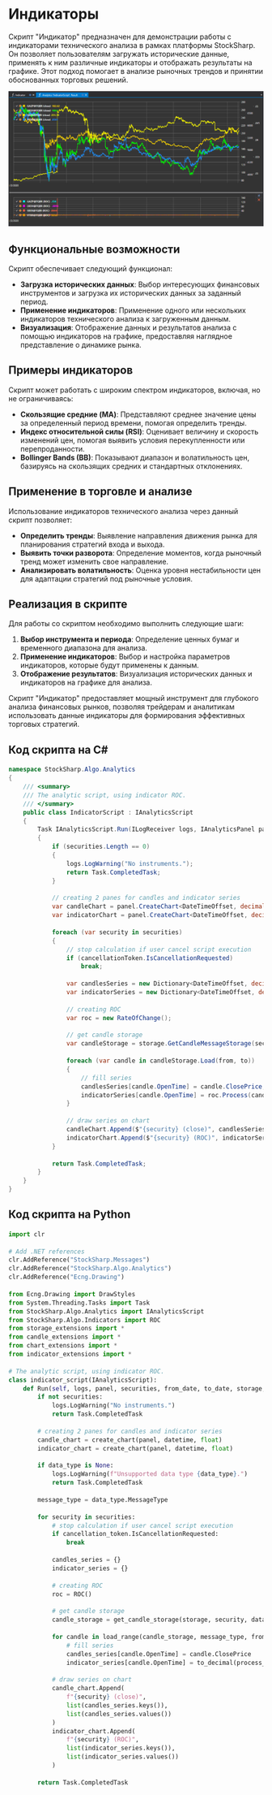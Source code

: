 # Индикаторы

Скрипт "Индикатор" предназначен для демонстрации работы с индикаторами технического анализа в рамках платформы StockSharp. Он позволяет пользователям загружать исторические данные, применять к ним различные индикаторы и отображать результаты на графике. Этот подход помогает в анализе рыночных трендов и принятии обоснованных торговых решений.

![hydra_analytics_indicator](../../../../images/hydra_analytics_indicator.png)

## Функциональные возможности

Скрипт обеспечивает следующий функционал:

- **Загрузка исторических данных**: Выбор интересующих финансовых инструментов и загрузка их исторических данных за заданный период.
- **Применение индикаторов**: Применение одного или нескольких индикаторов технического анализа к загруженным данным.
- **Визуализация**: Отображение данных и результатов анализа с помощью индикаторов на графике, предоставляя наглядное представление о динамике рынка.

## Примеры индикаторов

Скрипт может работать с широким спектром индикаторов, включая, но не ограничиваясь:

- **Скользящие средние (MA)**: Представляют среднее значение цены за определенный период времени, помогая определить тренды.
- **Индекс относительной силы (RSI)**: Оценивает величину и скорость изменений цен, помогая выявить условия перекупленности или перепроданности.
- **Bollinger Bands (BB)**: Показывают диапазон и волатильность цен, базируясь на скользящих средних и стандартных отклонениях.

## Применение в торговле и анализе

Использование индикаторов технического анализа через данный скрипт позволяет:

- **Определить тренды**: Выявление направления движения рынка для планирования стратегий входа и выхода.
- **Выявить точки разворота**: Определение моментов, когда рыночный тренд может изменить свое направление.
- **Анализировать волатильность**: Оценка уровня нестабильности цен для адаптации стратегий под рыночные условия.

## Реализация в скрипте

Для работы со скриптом необходимо выполнить следующие шаги:

1. **Выбор инструмента и периода**: Определение ценных бумаг и временного диапазона для анализа.
2. **Применение индикаторов**: Выбор и настройка параметров индикаторов, которые будут применены к данным.
3. **Отображение результатов**: Визуализация исторических данных и индикаторов на графике для анализа.

Скрипт "Индикатор" предоставляет мощный инструмент для глубокого анализа финансовых рынков, позволяя трейдерам и аналитикам использовать данные индикаторы для формирования эффективных торговых стратегий.

## Код скрипта на C#

```cs
namespace StockSharp.Algo.Analytics
{
	/// <summary>
	/// The analytic script, using indicator ROC.
	/// </summary>
	public class IndicatorScript : IAnalyticsScript
	{
		Task IAnalyticsScript.Run(ILogReceiver logs, IAnalyticsPanel panel, SecurityId[] securities, DateTime from, DateTime to, IStorageRegistry storage, IMarketDataDrive drive, StorageFormats format, DataType dataType, CancellationToken cancellationToken)
		{
			if (securities.Length == 0)
			{
				logs.LogWarning("No instruments.");
				return Task.CompletedTask;
			}

			// creating 2 panes for candles and indicator series
			var candleChart = panel.CreateChart<DateTimeOffset, decimal>();
			var indicatorChart = panel.CreateChart<DateTimeOffset, decimal>();

			foreach (var security in securities)
			{
				// stop calculation if user cancel script execution
				if (cancellationToken.IsCancellationRequested)
					break;

				var candlesSeries = new Dictionary<DateTimeOffset, decimal>();
				var indicatorSeries = new Dictionary<DateTimeOffset, decimal>();

				// creating ROC
				var roc = new RateOfChange();

				// get candle storage
				var candleStorage = storage.GetCandleMessageStorage(security, dataType, drive, format);

				foreach (var candle in candleStorage.Load(from, to))
				{
					// fill series
					candlesSeries[candle.OpenTime] = candle.ClosePrice;
					indicatorSeries[candle.OpenTime] = roc.Process(candle).ToDecimal();
				}

				// draw series on chart
				candleChart.Append($"{security} (close)", candlesSeries.Keys, candlesSeries.Values);
				indicatorChart.Append($"{security} (ROC)", indicatorSeries.Keys, indicatorSeries.Values);
			}

			return Task.CompletedTask;
		}
	}
}

```

## Код скрипта на Python

```python
import clr

# Add .NET references
clr.AddReference("StockSharp.Messages")
clr.AddReference("StockSharp.Algo.Analytics")
clr.AddReference("Ecng.Drawing")

from Ecng.Drawing import DrawStyles
from System.Threading.Tasks import Task
from StockSharp.Algo.Analytics import IAnalyticsScript
from StockSharp.Algo.Indicators import ROC
from storage_extensions import *
from candle_extensions import *
from chart_extensions import *
from indicator_extensions import *

# The analytic script, using indicator ROC.
class indicator_script(IAnalyticsScript):
	def Run(self, logs, panel, securities, from_date, to_date, storage, drive, format, data_type, cancellation_token):
		if not securities:
			logs.LogWarning("No instruments.")
			return Task.CompletedTask

		# creating 2 panes for candles and indicator series
		candle_chart = create_chart(panel, datetime, float)
		indicator_chart = create_chart(panel, datetime, float)

		if data_type is None:
			logs.LogWarning(f"Unsupported data type {data_type}.")
			return Task.CompletedTask

		message_type = data_type.MessageType

		for security in securities:
			# stop calculation if user cancel script execution
			if cancellation_token.IsCancellationRequested:
				break

			candles_series = {}
			indicator_series = {}

			# creating ROC
			roc = ROC()

			# get candle storage
			candle_storage = get_candle_storage(storage, security, data_type, drive, format)

			for candle in load_range(candle_storage, message_type, from_date, to_date):
				# fill series
				candles_series[candle.OpenTime] = candle.ClosePrice
				indicator_series[candle.OpenTime] = to_decimal(process_candle(roc, candle))

			# draw series on chart
			candle_chart.Append(
				f"{security} (close)",
				list(candles_series.keys()),
				list(candles_series.values())
			)
			indicator_chart.Append(
				f"{security} (ROC)",
				list(indicator_series.keys()),
				list(indicator_series.values())
			)

		return Task.CompletedTask

```
